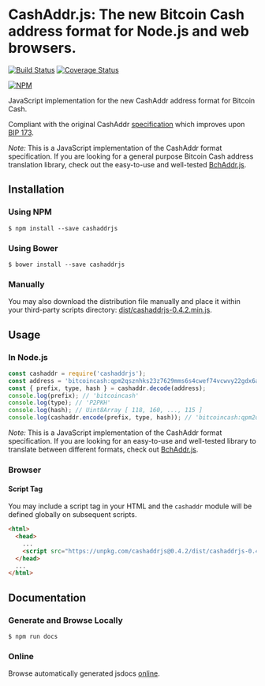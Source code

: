 # CashAddr.js: The new Bitcoin Cash address format for Node.js and web browsers.

[![Build Status](https://travis-ci.org/ealmansi/cashaddrjs.svg?branch=master)](https://travis-ci.org/ealmansi/cashaddrjs) [![Coverage Status](https://coveralls.io/repos/github/ealmansi/cashaddrjs/badge.svg?branch=master)](https://coveralls.io/github/ealmansi/cashaddrjs?branch=master)

[![NPM](https://nodei.co/npm/cashaddrjs.png?downloads=true)](https://nodei.co/npm/cashaddrjs/)

JavaScript implementation for the new CashAddr address format for Bitcoin Cash.

Compliant with the original CashAddr [specification](https://github.com/Bitcoin-UAHF/spec/blob/master/cashaddr.md) which improves upon [BIP 173](https://github.com/bitcoin/bips/blob/master/bip-0173.mediawiki).

*Note:* This is a JavaScript implementation of the CashAddr format specification. If you are looking for a general purpose Bitcoin Cash address translation library, check out the easy-to-use and well-tested [BchAddr.js](https://github.com/ealmansi/bchaddrjs).

## Installation

### Using NPM

```bsh
$ npm install --save cashaddrjs
```

### Using Bower

```bsh
$ bower install --save cashaddrjs
```

### Manually

You may also download the distribution file manually and place it within your third-party scripts directory: [dist/cashaddrjs-0.4.2.min.js](https://unpkg.com/cashaddrjs@0.4.2/dist/cashaddrjs-0.4.2.min.js).

## Usage

### In Node.js

```javascript
const cashaddr = require('cashaddrjs');
const address = 'bitcoincash:qpm2qsznhks23z7629mms6s4cwef74vcwvy22gdx6a';
const { prefix, type, hash } = cashaddr.decode(address);
console.log(prefix); // 'bitcoincash'
console.log(type); // 'P2PKH'
console.log(hash); // Uint8Array [ 118, 160, ..., 115 ]
console.log(cashaddr.encode(prefix, type, hash)); // 'bitcoincash:qpm2qsznhks23z7629mms6s4cwef74vcwvy22gdx6a'
```

*Note:* This is a JavaScript implementation of the CashAddr format specification. If you are looking for an easy-to-use and well-tested library to translate between different formats, check out [BchAddr.js](https://github.com/ealmansi/bchaddrjs).

### Browser

#### Script Tag

You may include a script tag in your HTML and the `cashaddr` module will be defined globally on subsequent scripts.

```html
<html>
  <head>
    ...
    <script src="https://unpkg.com/cashaddrjs@0.4.2/dist/cashaddrjs-0.4.2.min.js"></script>
  </head>
  ...
</html>
```

## Documentation

### Generate and Browse Locally

```bsh
$ npm run docs
```

### Online

Browse automatically generated jsdocs [online](https://cdn.rawgit.com/ealmansi/cashaddrjs/master/docs/index.html).
